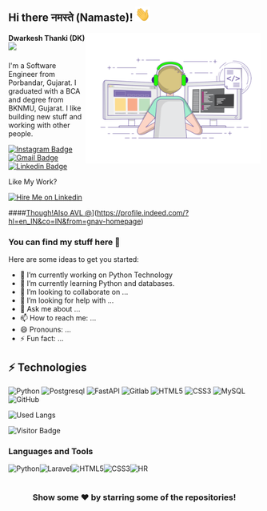 ## Hi there नमस्ते (Namaste)! <img src="https://github.com/inspirasiprogrammer/inspirasiprogrammer/blob/main/wave.gif" width="30px">
<img align="right" alt="GIF" src="https://raw.githubusercontent.com/devSouvik/devSouvik/master/gif3.gif" width="350" style="max-width: 100%;">
<h4> Dwarkesh Thanki (DK) <img src="https://media.giphy.com/media/WUlplcMpOCEmTGBtBW/giphy.gif" width="30"> </h4>
I'm a Software Engineer from Porbandar, Gujarat. I graduated with a BCA and degree from BKNMU, Gujarat. I like building new stuff and working with other people.


[![Instagram Badge](https://img.shields.io/badge/-@whozdk-purple?style=flat-square&logo=instagram&logoColor=white&link=https://instagram.com/whozdk/)](https://instagram.com/whozdk)
[![Gmail Badge](https://img.shields.io/badge/-dwarkeshthanki738@gmail.com-c14438?style=flat-square&logo=Gmail&logoColor=white&link=mailto:dwarkeshthanki738@gmail.com)](mailto:dwarkeshthanki738@gmail.com)
[![Linkedin Badge](https://img.shields.io/badge/-Linkedin-blue?style=flat-square&logo=Linkedin&logoColor=white&link=https://www.linkedin.com/in/dwarkeshadmin/)](https://www.linkedin.com/in/dwarkeshadmin)

Like My Work?

[![Hire Me on Linkedin](https://img.shields.io/badge/Hire%20Me%20on-Linkedin-brightgreen?logo=linkedin&style=for-the-badge)](https://www.linkedin.com/in/dwarkeshadmin)

####[Though!Also AVL @](https://img.shields.io/badge/Hire%20Me%20on-Indeed-brightgreen?logo=indeed&style=for-the-badge)](https://profile.indeed.com/?hl=en_IN&co=IN&from=gnav-homepage)

### You can find my stuff here :leaves:


Here are some ideas to get you started:

- 🔭 I’m currently working on Python Technology
- 🌱 I’m currently learning Python and databases.
- 👯 I’m looking to collaborate on ...
- 🤔 I’m looking for help with ...
- 💬 Ask me about ...
- 📫 How to reach me: ...
- 😄 Pronouns: ...
- ⚡ Fun fact: ...

## ⚡ Technologies

<!--- just --->

![Python](https://img.shields.io/badge/-Python-181717?style=flat-square&logo=python)
![Postgresql](https://img.shields.io/badge/-Postgresql-181717?style=flat-square&logo=postgresql)
![FastAPI](https://img.shields.io/badge/-FastAPI-181717?style=flat-square&logo=fastapi)
![Gitlab](https://img.shields.io/badge/-Gitlab-181717?style=flat-square&logo=gitlab)
![HTML5](https://img.shields.io/badge/-HTML5-E34F26?style=flat-square&logo=html5&logoColor=white)
![CSS3](https://img.shields.io/badge/-CSS3-1572B6?style=flat-square&logo=css3)
![MySQL](https://img.shields.io/badge/-MySQL-black?style=flat-square&logo=mysql)
![GitHub](https://img.shields.io/badge/-GitHub-181717?style=flat-square&logo=github)

![Used Langs](https://github-readme-stats.vercel.app/api/top-langs/?username=cognitlab)
<!-- ![Top Langs](https://github-readme-stats.vercel.app/api/top-langs/?username=cognitlab&hide=TeX&layout=compact) -->

![Visitor Badge](https://komarev.com/ghpvc/?username=cognitlab&color=green)

### Languages and Tools
<img align="left" src="https://simpleicons.org/icons/python.svg" alt="Python" height="40px" />
<img align="left" src="https://simpleicons.org/icons/fastapi.svg" alt="Laravel" height="40px" />
<img align="left" src="https://simpleicons.org/icons/html5.svg" alt="HTML5" height="40px" />
<img align="left" src="https://simpleicons.org/icons/css3.svg" alt="CSS3" height="40px" />
<img align="left" src="https://simpleicons.org/icons/hackerrank.svg" alt="HR" height="40px" />
<br />

#

<div align="center">

### Show some ❤️ by starring some of the repositories!

</div>
